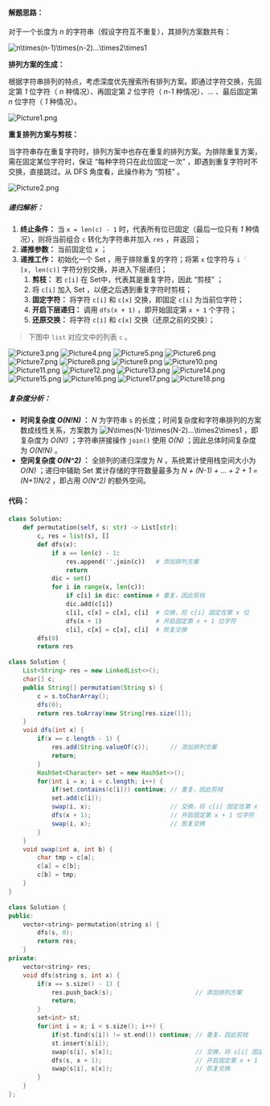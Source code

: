 #### 解题思路：

对于一个长度为 *n* 的字符串（假设字符互不重复），其排列方案数共有：

![n\times(n-1)\times(n-2)…\times2\times1 ](./p____n_times__n-1__times__n-2__…_times_2_times_1___.png) 

**排列方案的生成：**

根据字符串排列的特点，考虑深度优先搜索所有排列方案。即通过字符交换，先固定第 *1* 位字符（ *n* 种情况）、再固定第 *2* 位字符（ *n-1* 种情况）、... 、最后固定第 *n* 位字符（ *1* 种情况）。

![Picture1.png](https://pic.leetcode-cn.com/1599403497-KXKQcp-Picture1.png)

**重复排列方案与剪枝：**

当字符串存在重复字符时，排列方案中也存在重复的排列方案。为排除重复方案，需在固定某位字符时，保证 “每种字符只在此位固定一次” ，即遇到重复字符时不交换，直接跳过。从 DFS 角度看，此操作称为 “剪枝” 。

![Picture2.png](https://pic.leetcode-cn.com/1599403497-GATdFr-Picture2.png)

##### 递归解析：

1. **终止条件：** 当 `x = len(c) - 1`  时，代表所有位已固定（最后一位只有 *1* 种情况），则将当前组合 `c` 转化为字符串并加入 `res` ，并返回；
2. **递推参数：** 当前固定位 `x` ；
3. **递推工作：** 初始化一个 Set ，用于排除重复的字符；将第 `x` 位字符与 `i` ![\in ](./p__in_.png)  `[x, len(c)]` 字符分别交换，并进入下层递归；
   1. **剪枝：** 若 `c[i]` 在 Set​ 中，代表其是重复字符，因此 “剪枝” ；
   2. 将 `c[i]` 加入 Set​ ，以便之后遇到重复字符时剪枝；
   3. **固定字符：** 将字符 `c[i]` 和 `c[x]` 交换，即固定 `c[i]` 为当前位字符；
   4. **开启下层递归：** 调用 `dfs(x + 1)` ，即开始固定第 `x + 1` 个字符；
   5. **还原交换：** 将字符 `c[i]` 和 `c[x]` 交换（还原之前的交换）；

> 下图中 `list` 对应文中的列表 `c` 。

 ![Picture3.png](https://pic.leetcode-cn.com/1599403497-OCDfsB-Picture3.png) ![Picture4.png](https://pic.leetcode-cn.com/1599403497-wEILvT-Picture4.png) ![Picture5.png](https://pic.leetcode-cn.com/1599403497-eBHuvg-Picture5.png) ![Picture6.png](https://pic.leetcode-cn.com/1599403497-hCtrpl-Picture6.png) ![Picture7.png](https://pic.leetcode-cn.com/1599403497-BvuqQX-Picture7.png) ![Picture8.png](https://pic.leetcode-cn.com/1599403497-QPjcfe-Picture8.png) ![Picture9.png](https://pic.leetcode-cn.com/1599403497-crBxOP-Picture9.png) ![Picture10.png](https://pic.leetcode-cn.com/1599403497-lwELHl-Picture10.png) ![Picture11.png](https://pic.leetcode-cn.com/1599403497-yjHsYa-Picture11.png) ![Picture12.png](https://pic.leetcode-cn.com/1599403497-oYRpaR-Picture12.png) ![Picture13.png](https://pic.leetcode-cn.com/1599403497-CadkyC-Picture13.png) ![Picture14.png](https://pic.leetcode-cn.com/1599403497-Sbywbs-Picture14.png) ![Picture15.png](https://pic.leetcode-cn.com/1599403497-RNgwPK-Picture15.png) ![Picture16.png](https://pic.leetcode-cn.com/1599403497-nOToNd-Picture16.png) ![Picture17.png](https://pic.leetcode-cn.com/1599403497-ddKpYy-Picture17.png) ![Picture18.png](https://pic.leetcode-cn.com/1599403497-xvTQhj-Picture18.png) 

##### 复杂度分析：

- **时间复杂度 *O(N!N)* ：** *N* 为字符串 `s` 的长度；时间复杂度和字符串排列的方案数成线性关系，方案数为 ![N\times(N-1)\times(N-2)…\times2\times1 ](./p__N_times__N-1__times__N-2__…_times_2_times_1_.png)  ，即复杂度为 *O(N!)* ；字符串拼接操作 `join()` 使用 *O(N)* ；因此总体时间复杂度为 *O(N!N)* 。
- **空间复杂度 *O(N^2)* ：** 全排列的递归深度为 *N* ，系统累计使用栈空间大小为 *O(N)* ；递归中辅助 Set 累计存储的字符数量最多为 *N + (N-1) + ... + 2 + 1 = (N+1)N/2* ，即占用 *O(N^2)* 的额外空间。

#### 代码：

```Python []
class Solution:
    def permutation(self, s: str) -> List[str]:
        c, res = list(s), []
        def dfs(x):
            if x == len(c) - 1:
                res.append(''.join(c))   # 添加排列方案
                return
            dic = set()
            for i in range(x, len(c)):
                if c[i] in dic: continue # 重复，因此剪枝
                dic.add(c[i])
                c[i], c[x] = c[x], c[i]  # 交换，将 c[i] 固定在第 x 位
                dfs(x + 1)               # 开启固定第 x + 1 位字符
                c[i], c[x] = c[x], c[i]  # 恢复交换
        dfs(0)
        return res
```

```Java []
class Solution {
    List<String> res = new LinkedList<>();
    char[] c;
    public String[] permutation(String s) {
        c = s.toCharArray();
        dfs(0);
        return res.toArray(new String[res.size()]);
    }
    void dfs(int x) {
        if(x == c.length - 1) {
            res.add(String.valueOf(c));      // 添加排列方案
            return;
        }
        HashSet<Character> set = new HashSet<>();
        for(int i = x; i < c.length; i++) {
            if(set.contains(c[i])) continue; // 重复，因此剪枝
            set.add(c[i]);
            swap(i, x);                      // 交换，将 c[i] 固定在第 x 位
            dfs(x + 1);                      // 开启固定第 x + 1 位字符
            swap(i, x);                      // 恢复交换
        }
    }
    void swap(int a, int b) {
        char tmp = c[a];
        c[a] = c[b];
        c[b] = tmp;
    }
}
```

```C++ []
class Solution {
public:
    vector<string> permutation(string s) {
        dfs(s, 0);
        return res;
    }
private:
    vector<string> res;
    void dfs(string s, int x) {
        if(x == s.size() - 1) {
            res.push_back(s);                       // 添加排列方案
            return;
        }
        set<int> st;
        for(int i = x; i < s.size(); i++) {
            if(st.find(s[i]) != st.end()) continue; // 重复，因此剪枝
            st.insert(s[i]);
            swap(s[i], s[x]);                       // 交换，将 s[i] 固定在第 x 位
            dfs(s, x + 1);                          // 开启固定第 x + 1 位字符
            swap(s[i], s[x]);                       // 恢复交换
        }
    }
};
```